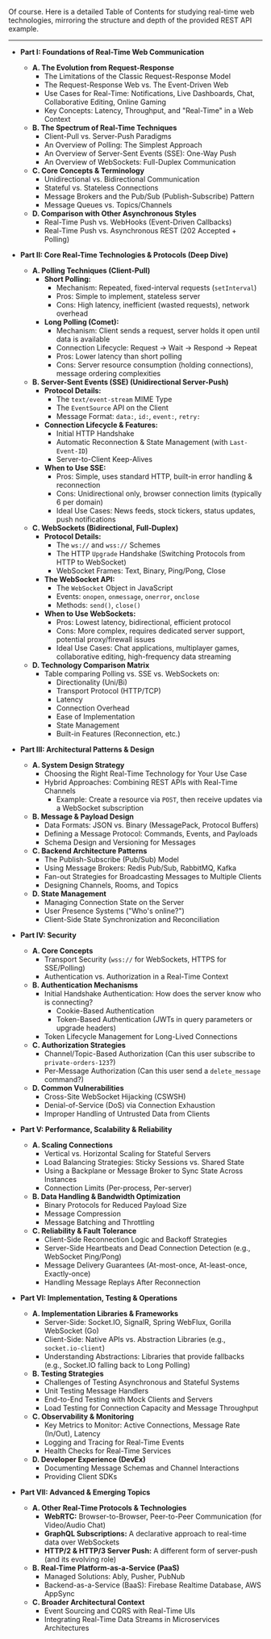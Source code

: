 Of course. Here is a detailed Table of Contents for studying real-time web technologies, mirroring the structure and depth of the provided REST API example.

***

*   **Part I: Foundations of Real-Time Web Communication**
    *   **A. The Evolution from Request-Response**
        *   The Limitations of the Classic Request-Response Model
        *   The Request-Response Web vs. The Event-Driven Web
        *   Use Cases for Real-Time: Notifications, Live Dashboards, Chat, Collaborative Editing, Online Gaming
        *   Key Concepts: Latency, Throughput, and "Real-Time" in a Web Context
    *   **B. The Spectrum of Real-Time Techniques**
        *   Client-Pull vs. Server-Push Paradigms
        *   An Overview of Polling: The Simplest Approach
        *   An Overview of Server-Sent Events (SSE): One-Way Push
        *   An Overview of WebSockets: Full-Duplex Communication
    *   **C. Core Concepts & Terminology**
        *   Unidirectional vs. Bidirectional Communication
        *   Stateful vs. Stateless Connections
        *   Message Brokers and the Pub/Sub (Publish-Subscribe) Pattern
        *   Message Queues vs. Topics/Channels
    *   **D. Comparison with Other Asynchronous Styles**
        *   Real-Time Push vs. WebHooks (Event-Driven Callbacks)
        *   Real-Time Push vs. Asynchronous REST (202 Accepted + Polling)

*   **Part II: Core Real-Time Technologies & Protocols (Deep Dive)**
    *   **A. Polling Techniques (Client-Pull)**
        *   **Short Polling:**
            *   Mechanism: Repeated, fixed-interval requests (`setInterval`)
            *   Pros: Simple to implement, stateless server
            *   Cons: High latency, inefficient (wasted requests), network overhead
        *   **Long Polling (Comet):**
            *   Mechanism: Client sends a request, server holds it open until data is available
            *   Connection Lifecycle: Request -> Wait -> Respond -> Repeat
            *   Pros: Lower latency than short polling
            *   Cons: Server resource consumption (holding connections), message ordering complexities
    *   **B. Server-Sent Events (SSE) (Unidirectional Server-Push)**
        *   **Protocol Details:**
            *   The `text/event-stream` MIME Type
            *   The `EventSource` API on the Client
            *   Message Format: `data:`, `id:`, `event:`, `retry:`
        *   **Connection Lifecycle & Features:**
            *   Initial HTTP Handshake
            *   Automatic Reconnection & State Management (with `Last-Event-ID`)
            *   Server-to-Client Keep-Alives
        *   **When to Use SSE:**
            *   Pros: Simple, uses standard HTTP, built-in error handling & reconnection
            *   Cons: Unidirectional only, browser connection limits (typically 6 per domain)
            *   Ideal Use Cases: News feeds, stock tickers, status updates, push notifications
    *   **C. WebSockets (Bidirectional, Full-Duplex)**
        *   **Protocol Details:**
            *   The `ws://` and `wss://` Schemes
            *   The HTTP `Upgrade` Handshake (Switching Protocols from HTTP to WebSocket)
            *   WebSocket Frames: Text, Binary, Ping/Pong, Close
        *   **The WebSocket API:**
            *   The `WebSocket` Object in JavaScript
            *   Events: `onopen`, `onmessage`, `onerror`, `onclose`
            *   Methods: `send()`, `close()`
        *   **When to Use WebSockets:**
            *   Pros: Lowest latency, bidirectional, efficient protocol
            *   Cons: More complex, requires dedicated server support, potential proxy/firewall issues
            *   Ideal Use Cases: Chat applications, multiplayer games, collaborative editing, high-frequency data streaming
    *   **D. Technology Comparison Matrix**
        *   Table comparing Polling vs. SSE vs. WebSockets on:
            *   Directionality (Uni/Bi)
            *   Transport Protocol (HTTP/TCP)
            *   Latency
            *   Connection Overhead
            *   Ease of Implementation
            *   State Management
            *   Built-in Features (Reconnection, etc.)

*   **Part III: Architectural Patterns & Design**
    *   **A. System Design Strategy**
        *   Choosing the Right Real-Time Technology for Your Use Case
        *   Hybrid Approaches: Combining REST APIs with Real-Time Channels
            *   Example: Create a resource via `POST`, then receive updates via a WebSocket subscription
    *   **B. Message & Payload Design**
        *   Data Formats: JSON vs. Binary (MessagePack, Protocol Buffers)
        *   Defining a Message Protocol: Commands, Events, and Payloads
        *   Schema Design and Versioning for Messages
    *   **C. Backend Architecture Patterns**
        *   The Publish-Subscribe (Pub/Sub) Model
        *   Using Message Brokers: Redis Pub/Sub, RabbitMQ, Kafka
        *   Fan-out Strategies for Broadcasting Messages to Multiple Clients
        *   Designing Channels, Rooms, and Topics
    *   **D. State Management**
        *   Managing Connection State on the Server
        *   User Presence Systems ("Who's online?")
        *   Client-Side State Synchronization and Reconciliation

*   **Part IV: Security**
    *   **A. Core Concepts**
        *   Transport Security (`wss://` for WebSockets, HTTPS for SSE/Polling)
        *   Authentication vs. Authorization in a Real-Time Context
    *   **B. Authentication Mechanisms**
        *   Initial Handshake Authentication: How does the server know who is connecting?
            *   Cookie-Based Authentication
            *   Token-Based Authentication (JWTs in query parameters or upgrade headers)
        *   Token Lifecycle Management for Long-Lived Connections
    *   **C. Authorization Strategies**
        *   Channel/Topic-Based Authorization (Can this user subscribe to `private-orders-123`?)
        *   Per-Message Authorization (Can this user send a `delete_message` command?)
    *   **D. Common Vulnerabilities**
        *   Cross-Site WebSocket Hijacking (CSWSH)
        *   Denial-of-Service (DoS) via Connection Exhaustion
        *   Improper Handling of Untrusted Data from Clients

*   **Part V: Performance, Scalability & Reliability**
    *   **A. Scaling Connections**
        *   Vertical vs. Horizontal Scaling for Stateful Servers
        *   Load Balancing Strategies: Sticky Sessions vs. Shared State
        *   Using a Backplane or Message Broker to Sync State Across Instances
        *   Connection Limits (Per-process, Per-server)
    *   **B. Data Handling & Bandwidth Optimization**
        *   Binary Protocols for Reduced Payload Size
        *   Message Compression
        *   Message Batching and Throttling
    *   **C. Reliability & Fault Tolerance**
        *   Client-Side Reconnection Logic and Backoff Strategies
        *   Server-Side Heartbeats and Dead Connection Detection (e.g., WebSocket Ping/Pong)
        *   Message Delivery Guarantees (At-most-once, At-least-once, Exactly-once)
        *   Handling Message Replays After Reconnection

*   **Part VI: Implementation, Testing & Operations**
    *   **A. Implementation Libraries & Frameworks**
        *   Server-Side: Socket.IO, SignalR, Spring WebFlux, Gorilla WebSocket (Go)
        *   Client-Side: Native APIs vs. Abstraction Libraries (e.g., `socket.io-client`)
        *   Understanding Abstractions: Libraries that provide fallbacks (e.g., Socket.IO falling back to Long Polling)
    *   **B. Testing Strategies**
        *   Challenges of Testing Asynchronous and Stateful Systems
        *   Unit Testing Message Handlers
        *   End-to-End Testing with Mock Clients and Servers
        *   Load Testing for Connection Capacity and Message Throughput
    *   **C. Observability & Monitoring**
        *   Key Metrics to Monitor: Active Connections, Message Rate (In/Out), Latency
        *   Logging and Tracing for Real-Time Events
        *   Health Checks for Real-Time Services
    *   **D. Developer Experience (DevEx)**
        *   Documenting Message Schemas and Channel Interactions
        *   Providing Client SDKs

*   **Part VII: Advanced & Emerging Topics**
    *   **A. Other Real-Time Protocols & Technologies**
        *   **WebRTC:** Browser-to-Browser, Peer-to-Peer Communication (for Video/Audio Chat)
        *   **GraphQL Subscriptions:** A declarative approach to real-time data over WebSockets
        *   **HTTP/2 & HTTP/3 Server Push:** A different form of server-push (and its evolving role)
    *   **B. Real-Time Platform-as-a-Service (PaaS)**
        *   Managed Solutions: Ably, Pusher, PubNub
        *   Backend-as-a-Service (BaaS): Firebase Realtime Database, AWS AppSync
    *   **C. Broader Architectural Context**
        *   Event Sourcing and CQRS with Real-Time UIs
        *   Integrating Real-Time Data Streams in Microservices Architectures